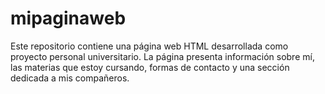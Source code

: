 # mipaginaweb
Este repositorio contiene una página web HTML desarrollada como proyecto personal universitario. La página presenta información sobre mí, las materias que estoy cursando, formas de contacto y una sección dedicada a mis compañeros.
